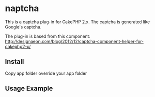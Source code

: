 naptcha
=======
This is a captcha plug-in for CakePHP 2.x. The captcha is generated like Google's captcha.

The plug-in is based from this component: <http://designaeon.com/blog/2012/12/captcha-component-helper-for-cakephp2-x/>

Install
-------
Copy app folder override your app folder

Usage Example
-------
